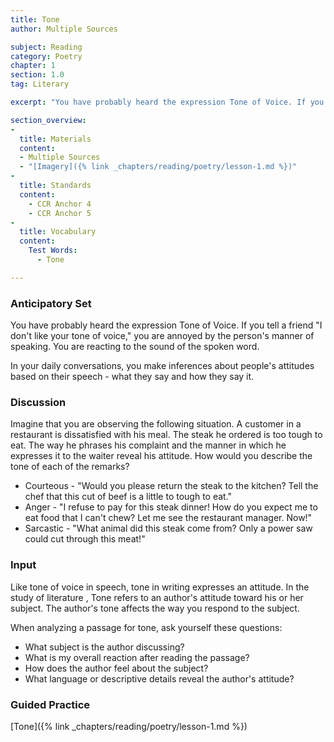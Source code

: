 ```yaml
---
title: Tone
author: Multiple Sources

subject: Reading
category: Poetry
chapter: 1
section: 1.0
tag: Literary

excerpt: "You have probably heard the expression Tone of Voice. If you tell a friend 'I don't like your tone of voice,' you are annoyed by the person's manner of speaking. You are reacting to the sound of the spoken word."

section_overview:
-
  title: Materials
  content:
  - Multiple Sources
  - "[Imagery]({% link _chapters/reading/poetry/lesson-1.md %})"
-
  title: Standards
  content:
    - CCR Anchor 4
    - CCR Anchor 5
-
  title: Vocabulary
  content:
    Test Words:
      - Tone

---
```

### Anticipatory Set

You have probably heard the expression Tone of Voice. If you tell a friend "I don't like your tone of voice," you are annoyed by the person's manner of speaking. You are reacting to the sound of the spoken word.

In your daily conversations, you make inferences about people's attitudes based on their speech - what they say and how they say it.

### Discussion

Imagine that you are observing the following situation. A customer in a restaurant is dissatisfied with his meal. The steak he ordered is too tough to eat. The way he phrases his complaint and the manner in which he expresses it to the waiter reveal his attitude. How would you describe the tone of each of the remarks?

  * Courteous - "Would you please return the steak to the kitchen? Tell the chef that this cut of beef is a little to tough to eat."
  * Anger - "I refuse to pay for this steak dinner! How do you expect me to eat food that I can't chew? Let me see the restaurant manager. Now!"
  * Sarcastic - "What animal did this steak come from? Only a power saw could cut through this meat!"

### Input

Like tone of voice in speech, tone in writing expresses an attitude. In the study of literature , Tone refers to an author's attitude toward his or her subject. The author's tone affects the way you respond to the subject.

When analyzing a passage for tone, ask yourself these questions:

  * What subject is the author discussing?
  * What is my overall reaction after reading the passage?
  * How does the author feel about the subject?
  * What language or descriptive details reveal the author's attitude?

### Guided Practice

[Tone]({% link _chapters/reading/poetry/lesson-1.md %})
